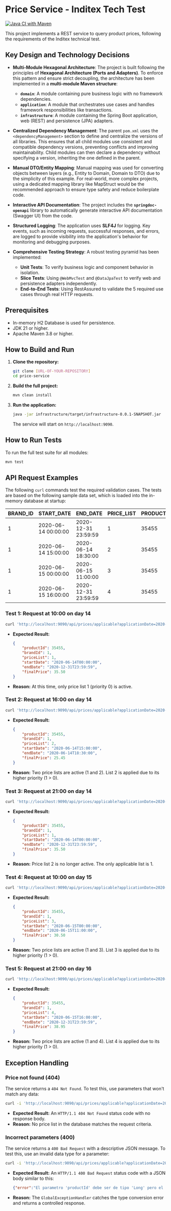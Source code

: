 # Price Service - Inditex Tech Test

[![Java CI with Maven](https://github.com/ranob/testgft/actions/workflows/build.yml/badge.svg)](https://github.com/ranob/testgft/actions/workflows/build.yml)

This project implements a REST service to query product prices, following the requirements of the Inditex technical test.

## Key Design and Technology Decisions

* **Multi-Module Hexagonal Architecture**: The project is built following the principles of **Hexagonal Architecture (Ports and Adapters)**. To enforce this pattern and ensure strict decoupling, the architecture has been implemented in a **multi-module Maven structure**:
    * **`domain`**: A module containing pure business logic with no framework dependencies.
    * **`application`**: A module that orchestrates use cases and handles framework responsibilities like transactions.
    * **`infrastructure`**: A module containing the Spring Boot application, web (REST) and persistence (JPA) adapters.

* **Centralized Dependency Management**: The parent `pom.xml` uses the `<dependencyManagement>` section to define and centralize the versions of all libraries. This ensures that all child modules use consistent and compatible dependency versions, preventing conflicts and improving maintainability. Child modules can then declare a dependency without specifying a version, inheriting the one defined in the parent.

* **Manual DTO/Entity Mapping**: Manual mapping was used for converting objects between layers (e.g., Entity to Domain, Domain to DTO) due to the simplicity of this example. For real-world, more complex projects, using a dedicated mapping library like MapStruct would be the recommended approach to ensure type safety and reduce boilerplate code.

* **Interactive API Documentation**: The project includes the **`springdoc-openapi`** library to automatically generate interactive API documentation (Swagger UI) from the code.

* **Structured Logging**: The application uses **SLF4J** for logging. Key events, such as incoming requests, successful responses, and errors, are logged to provide visibility into the application's behavior for monitoring and debugging purposes.

* **Comprehensive Testing Strategy**: A robust testing pyramid has been implemented:
    * **Unit Tests**: To verify business logic and component behavior in isolation.
    * **Slice Tests**: Using `@WebMvcTest` and `@DataJpaTest` to verify web and persistence adapters independently.
    * **End-to-End Tests**: Using RestAssured to validate the 5 required use cases through real HTTP requests.

## Prerequisites

* In-memory H2 Database is used for persistence.
* JDK 21 or higher.
* Apache Maven 3.8 or higher.

## How to Build and Run

1.  **Clone the repository:**
    ```bash
    git clone [URL-OF-YOUR-REPOSITORY]
    cd price-service
    ```

2.  **Build the full project:**
    ```bash
    mvn clean install
    ```

3.  **Run the application:**
    ```bash
    java -jar infrastructure/target/infrastructure-0.0.1-SNAPSHOT.jar
    ```
    The service will start on `http://localhost:9090`.

## How to Run Tests

To run the full test suite for all modules:
```bash
mvn test
```

## API Request Examples

The following `curl` commands test the required validation cases. The tests are based on the following sample data set, which is loaded into the in-memory database at startup:

| BRAND_ID | START_DATE          | END_DATE            | PRICE_LIST | PRODUCT_ID | PRIORITY | PRICE | CURR |
|----------|---------------------|---------------------|------------|------------|----------|-------|------|
| 1        | 2020-06-14 00:00:00 | 2020-12-31 23:59:59 | 1          | 35455      | 0        | 35.50 | EUR  |
| 1        | 2020-06-14 15:00:00 | 2020-06-14 18:30:00 | 2          | 35455      | 1        | 25.45 | EUR  |
| 1        | 2020-06-15 00:00:00 | 2020-06-15 11:00:00 | 3          | 35455      | 1        | 30.50 | EUR  |
| 1        | 2020-06-15 16:00:00 | 2020-12-31 23:59:59 | 4          | 35455      | 1        | 38.95 | EUR  |

### Test 1: Request at 10:00 on day 14
```bash
curl 'http://localhost:9090/api/prices/applicable?applicationDate=2020-06-14T10:00:00&productId=35455&brandId=1'
```
* **Expected Result:**
    ```json
    {
        "productId": 35455,
        "brandId": 1,
        "priceList": 1,
        "startDate": "2020-06-14T00:00:00",
        "endDate": "2020-12-31T23:59:59",
        "finalPrice": 35.50
    }
    ```
* **Reason:** At this time, only price list 1 (priority 0) is active.

### Test 2: Request at 16:00 on day 14
```bash
curl 'http://localhost:9090/api/prices/applicable?applicationDate=2020-06-14T16:00:00&productId=35455&brandId=1'
```
* **Expected Result:**
    ```json
    {
        "productId": 35455,
        "brandId": 1,
        "priceList": 2,
        "startDate": "2020-06-14T15:00:00",
        "endDate": "2020-06-14T18:30:00",
        "finalPrice": 25.45
    }
    ```
* **Reason:** Two price lists are active (1 and 2). List 2 is applied due to its higher priority (1 > 0).

### Test 3: Request at 21:00 on day 14
```bash
curl 'http://localhost:9090/api/prices/applicable?applicationDate=2020-06-14T21:00:00&productId=35455&brandId=1'
```
* **Expected Result:**
    ```json
    {
        "productId": 35455,
        "brandId": 1,
        "priceList": 1,
        "startDate": "2020-06-14T00:00:00",
        "endDate": "2020-12-31T23:59:59",
        "finalPrice": 35.50
    }
    ```
* **Reason:** Price list 2 is no longer active. The only applicable list is 1.

### Test 4: Request at 10:00 on day 15
```bash
curl 'http://localhost:9090/api/prices/applicable?applicationDate=2020-06-15T10:00:00&productId=35455&brandId=1'
```
* **Expected Result:**
    ```json
    {
        "productId": 35455,
        "brandId": 1,
        "priceList": 3,
        "startDate": "2020-06-15T00:00:00",
        "endDate": "2020-06-15T11:00:00",
        "finalPrice": 30.50
    }
    ```
* **Reason:** Two price lists are active (1 and 3). List 3 is applied due to its higher priority (1 > 0).

### Test 5: Request at 21:00 on day 16
```bash
curl 'http://localhost:9090/api/prices/applicable?applicationDate=2020-06-16T21:00:00&productId=35455&brandId=1'
```
* **Expected Result:**
    ```json
    {
        "productId": 35455,
        "brandId": 1,
        "priceList": 4,
        "startDate": "2020-06-15T16:00:00",
        "endDate": "2020-12-31T23:59:59",
        "finalPrice": 38.95
    }
    ```
* **Reason:** Two price lists are active (1 and 4). List 4 is applied due to its higher priority (1 > 0).

## Exception Handling

### Price not found (404)
The service returns a `404 Not Found`. To test this, use parameters that won't match any data:
```bash
curl -i 'http://localhost:9090/api/prices/applicable?applicationDate=2023-01-01T10:00:00&productId=99999&brandId=1'
```
* **Expected Result:** An `HTTP/1.1 404 Not Found` status code with no response body.
* **Reason:** No price list in the database matches the request criteria.

### Incorrect parameters (400)
The service returns a `400 Bad Request` with a descriptive JSON message. To test this, use an invalid data type for a parameter:
```bash
curl -i 'http://localhost:9090/api/prices/applicable?applicationDate=2020-06-14T10:00:00&productId=not-a-number&brandId=1'
```
* **Expected Result:** An `HTTP/1.1 400 Bad Request` status code with a JSON body similar to this:
    ```json
    {"error":"El parametro 'productId' debe ser de tipo 'Long' pero el valor fue: 'not-a-number'"}
    ```
* **Reason:** The `GlobalExceptionHandler` catches the type conversion error and returns a controlled response.
